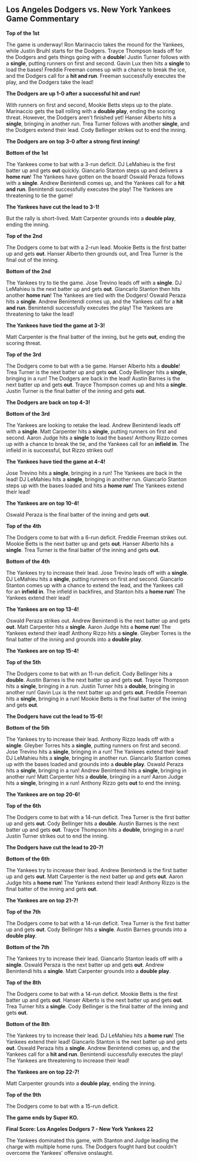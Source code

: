 ## Los Angeles Dodgers vs. New York Yankees Game Commentary

**Top of the 1st**

The game is underway! Ron Marinaccio takes the mound for the Yankees, while Justin Bruihl starts for the Dodgers. Trayce Thompson leads off for the Dodgers and gets things going with a **double**! Justin Turner follows with a **single**, putting runners on first and second. Gavin Lux then hits a **single** to load the bases! Freddie Freeman comes up with a chance to break the ice, and the Dodgers call for a **hit and run**. Freeman successfully executes the play, and the Dodgers take the lead! 

**The Dodgers are up 1-0 after a successful hit and run!**

With runners on first and second, Mookie Betts steps up to the plate. Marinaccio gets the ball rolling with a **double play**, ending the scoring threat. However, the Dodgers aren't finished yet! Hanser Alberto hits a **single**, bringing in another run. Trea Turner follows with another **single**, and the Dodgers extend their lead. Cody Bellinger strikes out to end the inning.

**The Dodgers are on top 3-0 after a strong first inning!**

**Bottom of the 1st**

The Yankees come to bat with a 3-run deficit. DJ LeMahieu is the first batter up and gets **out** quickly. Giancarlo Stanton steps up and delivers a **home run**! The Yankees have gotten on the board! Oswald Peraza follows with a **single**. Andrew Benintendi comes up, and the Yankees call for a **hit and run**. Benintendi successfully executes the play! The Yankees are threatening to tie the game! 

**The Yankees have cut the lead to 3-1!**

But the rally is short-lived. Matt Carpenter grounds into a **double play**, ending the inning.

**Top of the 2nd**

The Dodgers come to bat with a 2-run lead. Mookie Betts is the first batter up and gets **out**. Hanser Alberto then grounds out, and Trea Turner is the final out of the inning.

**Bottom of the 2nd**

The Yankees try to tie the game. Jose Trevino leads off with a **single**. DJ LeMahieu is the next batter up and gets **out**. Giancarlo Stanton then hits another **home run**! The Yankees are tied with the Dodgers! Oswald Peraza hits a **single**.  Andrew Benintendi comes up, and the Yankees call for a **hit and run**. Benintendi successfully executes the play! The Yankees are threatening to take the lead! 

**The Yankees have tied the game at 3-3!**

Matt Carpenter is the final batter of the inning, but he gets **out**, ending the scoring threat.

**Top of the 3rd**

The Dodgers come to bat with a tie game. Hanser Alberto hits a **double**! Trea Turner is the next batter up and gets **out**. Cody Bellinger hits a **single**, bringing in a run! The Dodgers are back in the lead! Austin Barnes is the next batter up and gets **out**. Trayce Thompson comes up and hits a **single**. Justin Turner is the final batter of the inning and gets **out**. 

**The Dodgers are back on top 4-3!**

**Bottom of the 3rd**

The Yankees are looking to retake the lead. Andrew Benintendi leads off with a **single**. Matt Carpenter hits a **single**, putting runners on first and second. Aaron Judge hits a **single** to load the bases! Anthony Rizzo comes up with a chance to break the tie, and the Yankees call for an **infield in**. The infield in is successful, but Rizzo strikes out! 

**The Yankees have tied the game at 4-4!**

Jose Trevino hits a **single**, bringing in a run! The Yankees are back in the lead! DJ LeMahieu hits a **single**, bringing in another run. Giancarlo Stanton steps up with the bases loaded and hits a **home run**! The Yankees extend their lead! 

**The Yankees are on top 10-4!**

Oswald Peraza is the final batter of the inning and gets **out**.

**Top of the 4th**

The Dodgers come to bat with a 6-run deficit. Freddie Freeman strikes out. Mookie Betts is the next batter up and gets **out**. Hanser Alberto hits a **single**. Trea Turner is the final batter of the inning and gets **out**.

**Bottom of the 4th**

The Yankees try to increase their lead. Jose Trevino leads off with a **single**. DJ LeMahieu hits a **single**, putting runners on first and second. Giancarlo Stanton comes up with a chance to extend the lead, and the Yankees call for an **infield in**. The infield in backfires, and Stanton hits a **home run**! The Yankees extend their lead! 

**The Yankees are on top 13-4!**

Oswald Peraza strikes out. Andrew Benintendi is the next batter up and gets **out**. Matt Carpenter hits a **single**. Aaron Judge hits a **home run**! The Yankees extend their lead! Anthony Rizzo hits a **single**. Gleyber Torres is the final batter of the inning and grounds into a **double play**.

**The Yankees are on top 15-4!**

**Top of the 5th**

The Dodgers come to bat with an 11-run deficit. Cody Bellinger hits a **double**. Austin Barnes is the next batter up and gets **out**. Trayce Thompson hits a **single**, bringing in a run. Justin Turner hits a **double**, bringing in another run! Gavin Lux is the next batter up and gets **out**. Freddie Freeman hits a **single**, bringing in a run! Mookie Betts is the final batter of the inning and gets **out**.

**The Dodgers have cut the lead to 15-6!**

**Bottom of the 5th**

The Yankees try to increase their lead. Anthony Rizzo leads off with a **single**. Gleyber Torres hits a **single**, putting runners on first and second. Jose Trevino hits a **single**, bringing in a run! The Yankees extend their lead! DJ LeMahieu hits a **single**, bringing in another run. Giancarlo Stanton comes up with the bases loaded and grounds into a **double play**. Oswald Peraza hits a **single**, bringing in a run! Andrew Benintendi hits a **single**, bringing in another run! Matt Carpenter hits a **double**, bringing in a run! Aaron Judge hits a **single**, bringing in a run! Anthony Rizzo gets **out** to end the inning.

**The Yankees are on top 20-6!**

**Top of the 6th**

The Dodgers come to bat with a 14-run deficit. Trea Turner is the first batter up and gets **out**. Cody Bellinger hits a **double**. Austin Barnes is the next batter up and gets **out**. Trayce Thompson hits a **double**, bringing in a run! Justin Turner strikes out to end the inning.

**The Dodgers have cut the lead to 20-7!**

**Bottom of the 6th**

The Yankees try to increase their lead. Andrew Benintendi is the first batter up and gets **out**. Matt Carpenter is the next batter up and gets **out**. Aaron Judge hits a **home run**! The Yankees extend their lead! Anthony Rizzo is the final batter of the inning and gets **out**.

**The Yankees are on top 21-7!**

**Top of the 7th**

The Dodgers come to bat with a 14-run deficit. Trea Turner is the first batter up and gets **out**. Cody Bellinger hits a **single**. Austin Barnes grounds into a **double play**. 

**Bottom of the 7th**

The Yankees try to increase their lead. Giancarlo Stanton leads off with a **single**. Oswald Peraza is the next batter up and gets **out**. Andrew Benintendi hits a **single**. Matt Carpenter grounds into a **double play**. 

**Top of the 8th**

The Dodgers come to bat with a 14-run deficit. Mookie Betts is the first batter up and gets **out**. Hanser Alberto is the next batter up and gets **out**. Trea Turner hits a **single**. Cody Bellinger is the final batter of the inning and gets **out**.

**Bottom of the 8th**

The Yankees try to increase their lead. DJ LeMahieu hits a **home run**! The Yankees extend their lead! Giancarlo Stanton is the next batter up and gets **out**. Oswald Peraza hits a **single**. Andrew Benintendi comes up, and the Yankees call for a **hit and run**. Benintendi successfully executes the play! The Yankees are threatening to increase their lead! 

**The Yankees are on top 22-7!**

Matt Carpenter grounds into a **double play**, ending the inning.

**Top of the 9th**

The Dodgers come to bat with a 15-run deficit.

**The game ends by Super KO.**

**Final Score: Los Angeles Dodgers 7 - New York Yankees 22**

The Yankees dominated this game, with Stanton and Judge leading the charge with multiple home runs. The Dodgers fought hard but couldn't overcome the Yankees' offensive onslaught. 

